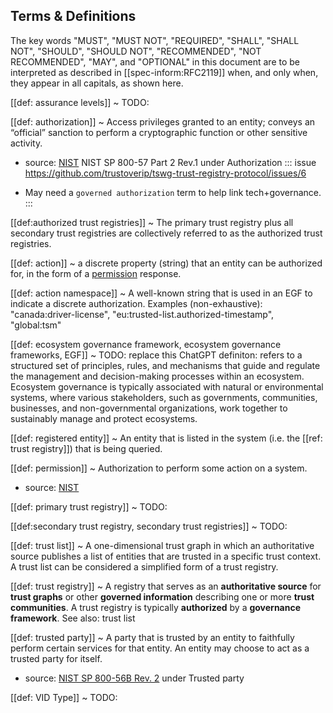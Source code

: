 
[//]: # (Pandoc Formatting Macros)

[//]: # (Portable Document Format)

[//]: # (blank)

[//]: # (: file format defined by ISO 32000-2)



## Terms & Definitions


The key words "MUST", "MUST NOT", "REQUIRED", "SHALL", "SHALL NOT", "SHOULD", "SHOULD NOT", "RECOMMENDED", "NOT RECOMMENDED", "MAY", and "OPTIONAL" in this document are to be interpreted as described in [[spec-inform:RFC2119]] when, and only when, they appear in all capitals, as shown here.

[[def: assurance levels]]
~ TODO: 

[[def: authorization]]
~ Access privileges granted to an entity; conveys an “official” sanction to perform a cryptographic function or other sensitive activity.
* source: [NIST](https://csrc.nist.gov/glossary/term/permission) NIST SP 800-57 Part 2 Rev.1 under Authorization
::: issue 
https://github.com/trustoverip/tswg-trust-registry-protocol/issues/6
- May need a `governed authorization` term to help link tech+governance.
:::

[[def:authorized trust registries]]
~ The primary trust registry plus all secondary trust registries are collectively referred to as the authorized trust registries.

[[def: action]]
~ a discrete property (string) that an entity can be authorized for, in the form of a [permission](https://trustoverip.github.io/ctwg-main-glossary/#term:permission) response.

[[def: action namespace]]
~ A well-known string that is used in an EGF to indicate a discrete authorization. Examples (non-exhaustive): "canada:driver-license", "eu:trusted-list.authorized-timestamp", "global:tsm"

[[def: ecosystem governance framework, ecosystem governance frameworks, EGF]]
~ TODO: replace this ChatGPT definiton: refers to a structured set of principles, rules, and mechanisms that guide and regulate the management and decision-making processes within an ecosystem. Ecosystem governance is typically associated with natural or environmental systems, where various stakeholders, such as governments, communities, businesses, and non-governmental organizations, work together to sustainably manage and protect ecosystems.

[[def: registered entity]]
~ An entity that is listed in the system (i.e. the [[ref: trust registry]]) that is being queried. 

[[def: permission]]
~  Authorization to perform some action on a system.

* source: [NIST](https://csrc.nist.gov/glossary/term/permission)

[[def: primary trust registry]]
~ TODO:

[[def:secondary trust registry, secondary trust registries]]
~ TODO: 

[[def: trust list]]
~ A one-dimensional trust graph in which an authoritative source publishes a list of entities that are trusted in a specific trust context. A trust list can be considered a simplified form of a trust registry.

[[def: trust registry]] 
~ A registry that serves as an **authoritative source** for **trust graphs** or other **governed information** describing one or more **trust communities**. A trust registry is typically **authorized** by a **governance framework**.  See also: trust list

[[def: trusted party]]
~ A party that is trusted by an entity to faithfully perform certain services for that entity. An entity may choose to act as a trusted party for itself.
- source: [NIST SP 800-56B Rev. 2](https://doi.org/10.6028/NIST.SP.800-56Br2) under Trusted party

[[def: VID Type]]
~ TODO: 

